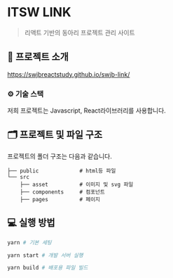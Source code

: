 # ITSW LINK

> 리액트 기반의 동아리 프로젝트 관리 사이트

## 📌 프로젝트 소개
https://swjbreactstudy.github.io/swjb-link/
### ⚙ 기술 스택

저희 프로젝트는 Javascript, React라이브러리를 사용합니다.

## 🗂 프로젝트 및 파일 구조

프로젝트의 폴더 구조는 다음과 같습니다.

```
├── public             # html등 파일
└── src
    ├── asset          # 이미지 및 svg 파일
    ├── components     # 컴포넌트
    ├── pages          # 페이지
```
## 💻 실행 방법

```bash
yarn # 기본 세팅
```

```bash
yarn start # 개발 서버 실행
```

```bash
yarn build # 배포용 파일 빌드
